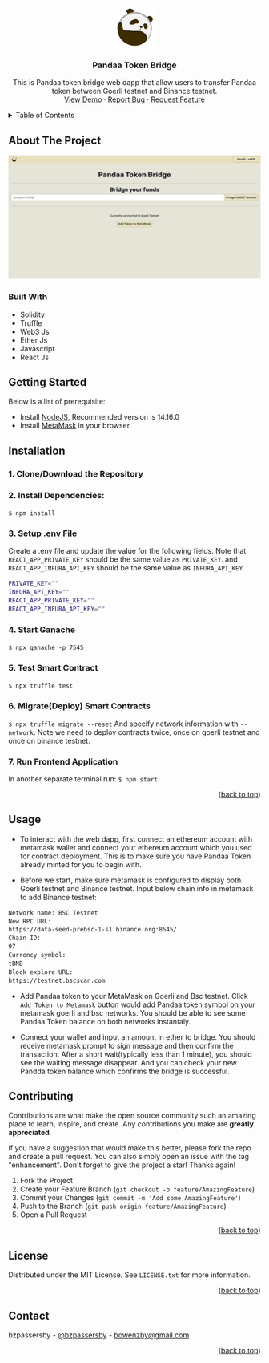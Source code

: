 <!-- Improved compatibility of back to top link: See: https://github.com/othneildrew/Best-README-Template/pull/73 -->

<a name="readme-top"></a>

<!--
*** Thanks for checking out the Best-README-Template. If you have a suggestion
*** that would make this better, please fork the repo and create a pull request
*** or simply open an issue with the tag "enhancement".
*** Don't forget to give the project a star!
*** Thanks again! Now go create something AMAZING! :D
-->

<!-- PROJECT SHIELDS -->
<!--
*** I'm using markdown "reference style" links for readability.
*** Reference links are enclosed in brackets [ ] instead of parentheses ( ).
*** See the bottom of this document for the declaration of the reference variables
*** for contributors-url, forks-url, etc. This is an optional, concise syntax you may use.
*** https://www.markdownguide.org/basic-syntax/#reference-style-links
-->

<!-- PROJECT LOGO -->
<br />
<div align="center">
  <a href="https://github.com/bzpassersby/PANDAA-Token-Bridge">
    <img src="images/logo.png" alt="Logo" width="80" height="80">
  </a>

<h3 align="center">Pandaa Token Bridge</h3>

  <p align="center">
This is Pandaa token bridge web dapp that allow users to transfer Pandaa token between Goerli testnet and Binance testnet. 
    <br />
    <a href="https://black-hall-9809.on.fleek.co/" target="_blank">View Demo</a>
    ·
    <a href="https://github.com/bzpassersby/PANDAA-Token-Bridge/issues">Report Bug</a>
    ·
    <a href="https://github.com/bzpassersby/PANDAA-Token-Bridge/issues">Request Feature</a>
  </p>
</div>

<!-- TABLE OF CONTENTS -->
<details>
  <summary>Table of Contents</summary>
  <ol>
    <li>
      <a href="#about-the-project">About The Project</a>
      <ul>
        <li><a href="#built-with">Built With</a></li>
      </ul>
    </li>
    <li>
      <a href="#getting-started">Getting Started</a>
      <ul>
        <li><a href="#prerequisites">Prerequisites</a></li>
        <li><a href="#installation">Installation</a></li>
      </ul>
    </li>
    <li><a href="#usage">Usage</a></li>
    <li><a href="#contributing">Contributing</a></li>
    <li><a href="#license">License</a></li>
    <li><a href="#contact">Contact</a></li>

  </ol>
</details>

<!-- ABOUT THE PROJECT -->

## About The Project

[![Product Name Screen Shot][product-screenshot]](https://black-hall-9809.on.fleek.co/)

### Built With

- Solidity
- Truffle
- Web3 Js
- Ether Js
- Javascript
- React Js

<!-- GETTING STARTED -->

## Getting Started

Below is a list of prerequisite:

- Install [NodeJS](https://nodejs.org/en/), Recommended version is 14.16.0
- Install [MetaMask](https://metamask.io/) in your browser.

## Installation

### 1. Clone/Download the Repository

### 2. Install Dependencies:

`$ npm install `

### 3. Setup .env File

Create a .env file and update the value for the following fields. Note that `REACT_APP_PRIVATE_KEY` should be the same value as `PRIVATE_KEY`. and `REACT_APP_INFURA_API_KEY` should be the same value as `INFURA_API_KEY`.

```sh
PRIVATE_KEY=""
INFURA_API_KEY=""
REACT_APP_PRIVATE_KEY=""
REACT_APP_INFURA_API_KEY=""
```

### 4. Start Ganache

`$ npx ganache -p 7545 `

### 5. Test Smart Contract

`$ npx truffle test`

### 6. Migrate(Deploy) Smart Contracts

`$ npx truffle migrate --reset`
And specify network information with `--network`. Note we need to deploy contracts twice,
once on goerli testnet and once on binance testnet.

### 7. Run Frontend Application

In another separate terminal run:
`$ npm start`

<p align="right">(<a href="#readme-top">back to top</a>)</p>

<!-- USAGE EXAMPLES -->

## Usage

- To interact with the web dapp, first connect an ethereum account with metamask wallet and connect your ethereum account which you used for contract deployment. This is to make sure you have Pandaa Token already minted for you to begin with.

- Before we start, make sure metamask is configured to display both Goerli testnet and Binance testnet. Input below chain info in metamask to add Binance testnet:

```sh
Network name: BSC Testnet
New RPC URL:
https://data-seed-prebsc-1-s1.binance.org:8545/
Chain ID:
97
Currency symbol:
tBNB
Block explore URL:
https://testnet.bscscan.com
```

- Add Pandaa token to your MetaMask on Goerli and Bsc testnet.
  Click `Add Token to Metamask` button would add Pandaa token symbol on your metamask goerli and bsc networks. You should be able to see some Pandaa Token balance on both networks instantaly.

- Connect your wallet and input an amount in ether to bridge. You should receive metamask prompt to sign message and then confirm the transaction. After a short wait(typically less than 1 minute), you should see the waiting message disappear. And you can check your new Pandda token balance which confirms
  the bridge is successful.

<!-- CONTRIBUTING -->

## Contributing

Contributions are what make the open source community such an amazing place to learn, inspire, and create. Any contributions you make are **greatly appreciated**.

If you have a suggestion that would make this better, please fork the repo and create a pull request. You can also simply open an issue with the tag "enhancement".
Don't forget to give the project a star! Thanks again!

1. Fork the Project
2. Create your Feature Branch (`git checkout -b feature/AmazingFeature`)
3. Commit your Changes (`git commit -m 'Add some AmazingFeature'`)
4. Push to the Branch (`git push origin feature/AmazingFeature`)
5. Open a Pull Request

<p align="right">(<a href="#readme-top">back to top</a>)</p>

<!-- LICENSE -->

## License

Distributed under the MIT License. See `LICENSE.txt` for more information.

<p align="right">(<a href="#readme-top">back to top</a>)</p>

<!-- CONTACT -->

## Contact

bzpassersby - [@bzpassersby](https://twitter.com/bzpassersby) - bowenzby@gmail.com

<p align="right">(<a href="#readme-top">back to top</a>)</p>

<!-- MARKDOWN LINKS & IMAGES -->
<!-- https://www.markdownguide.org/basic-syntax/#reference-style-links -->

[contributors-shield]: https://img.shields.io/github/contributors/github_username/repo_name.svg?style=for-the-badge
[contributors-url]: https://github.com/github_username/repo_name/graphs/contributors
[forks-shield]: https://img.shields.io/github/forks/github_username/repo_name.svg?style=for-the-badge
[forks-url]: https://github.com/github_username/repo_name/network/members
[stars-shield]: https://img.shields.io/github/stars/github_username/repo_name.svg?style=for-the-badge
[stars-url]: https://github.com/github_username/repo_name/stargazers
[issues-shield]: https://img.shields.io/github/issues/github_username/repo_name.svg?style=for-the-badge
[issues-url]: https://github.com/github_username/repo_name/issues
[license-shield]: https://img.shields.io/github/license/github_username/repo_name.svg?style=for-the-badge
[license-url]: https://github.com/github_username/repo_name/blob/master/LICENSE.txt
[linkedin-shield]: https://img.shields.io/badge/-LinkedIn-black.svg?style=for-the-badge&logo=linkedin&colorB=555
[linkedin-url]: https://linkedin.com/in/linkedin_username
[product-screenshot]: images/screenshot.png
[next.js]: https://img.shields.io/badge/next.js-000000?style=for-the-badge&logo=nextdotjs&logoColor=white
[next-url]: https://nextjs.org/
[react.js]: https://img.shields.io/badge/React-20232A?style=for-the-badge&logo=react&logoColor=61DAFB
[react-url]: https://reactjs.org/
[vue.js]: https://img.shields.io/badge/Vue.js-35495E?style=for-the-badge&logo=vuedotjs&logoColor=4FC08D
[vue-url]: https://vuejs.org/
[angular.io]: https://img.shields.io/badge/Angular-DD0031?style=for-the-badge&logo=angular&logoColor=white
[angular-url]: https://angular.io/
[svelte.dev]: https://img.shields.io/badge/Svelte-4A4A55?style=for-the-badge&logo=svelte&logoColor=FF3E00
[svelte-url]: https://svelte.dev/
[laravel.com]: https://img.shields.io/badge/Laravel-FF2D20?style=for-the-badge&logo=laravel&logoColor=white
[laravel-url]: https://laravel.com
[bootstrap.com]: https://img.shields.io/badge/Bootstrap-563D7C?style=for-the-badge&logo=bootstrap&logoColor=white
[bootstrap-url]: https://getbootstrap.com
[jquery.com]: https://img.shields.io/badge/jQuery-0769AD?style=for-the-badge&logo=jquery&logoColor=white
[jquery-url]: https://jquery.com
